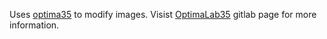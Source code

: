 Uses [optima35](https://gitlab.com/CodeByMrFinchum/optima35) to modify images.
Visist [OptimaLab35](https://gitlab.com/CodeByMrFinchum/OptimaLab35/-/blob/main/media/exif_editor.png?ref_type=heads) gitlab page for more information.

